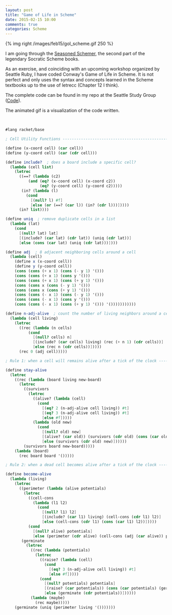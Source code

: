 ```yaml
---
layout: post
title: "Game of Life in Scheme"
date: 2015-02-15 10:00
comments: true
categories: Scheme
---
```


{% img right /images/feb15/gol_scheme.gif 250 %}

I am going through the [Seasoned Schemer](https://www.goodreads.com/book/show/475858.The_Seasoned_Schemer), the second part of the legendary Socratic Scheme books.

As an exercise, and coinciding with an upcoming workshop organized by Seattle Ruby, I have coded Conway's Game of Life in Scheme. It is not perfect and only uses the syntax and concepts learned in the Scheme textbooks up to the use of letrecc (Chapter 12 I think).

The complete code can be found in my repo at the Seattle Study Group ([Code](https://github.com/SeaRbSg/little-schemer/tree/master/sotoseattle/sandbox/game_of_life)).

The animated gif is a visualization of the code written.

<!--more-->
<br/>

```scheme
#lang racket/base

; Cell Utility Functions ------------------------------------------------------

(define (x-coord cell) (car cell))
(define (y-coord cell) (car (cdr cell)))

(define include?  ; does a board include a specific cell?
  (lambda (cell list)
    (letrec
      ((==? (lambda (c2)
          (and (eq? (x-coord cell) (x-coord c2))
               (eq? (y-coord cell) (y-coord c2)))))
       (in? (lambda (l)
         (cond
           [(null? l) #f]
           [else (or (==? (car l)) (in? (cdr l)))]))))
      (in? list))))

(define uniq  ; remove duplicate cells in a list
  (lambda (lat)
    (cond
      [(null? lat) lat]
      [(include? (car lat) (cdr lat)) (uniq (cdr lat))]
      [else (cons (car lat) (uniq (cdr lat)))])))

(define adj  ; 8 adjacent neighboring cells around a cell
  (lambda (cell)
    (define x (x-coord cell))
    (define y (y-coord cell))
    (cons (cons (+ x 1) (cons (- y 1) '()))
    (cons (cons (+ x 1) (cons y '()))
    (cons (cons (+ x 1) (cons (+ y 1) '()))
    (cons (cons x (cons (- y 1) '()))
    (cons (cons x (cons (+ y 1) '()))
    (cons (cons (- x 1) (cons (- y 1) '()))
    (cons (cons (- x 1) (cons y '()))
    (cons (cons (- x 1) (cons (+ y 1) '())) '()))))))))))

(define n-adj-alive  ; count the number of living neighbors around a cell
  (lambda (cell living)
    (letrec
      ((rec (lambda (n cells)
          (cond
            [(null? cells) n]
            [(include? (car cells) living) (rec (+ n 1) (cdr cells))]
            [else (rec n (cdr cells))]))))
      (rec 0 (adj cell)))))

; Rule 1: when a cell will remains alive after a tick of the clock ------------

(define stay-alive
  (letrec
    ((rec (lambda (board living new-board)
      (letrec
        ((survivors
          (letrec
            ((alive? (lambda (cell)
              (cond
                [(eq? 2 (n-adj-alive cell living)) #t]
                [(eq? 3 (n-adj-alive cell living)) #t]
                [else #f]))))
            (lambda (old new)
              (cond
                [(null? old) new]
                [(alive? (car old)) (survivors (cdr old) (cons (car old) new))]
                [else (survivors (cdr old) new)])))))
        (survivors board new-board)))))
    (lambda (board)
      (rec board board '()))))

; Rule 2: when a dead cell becomes alive after a tick of the clock ------------

(define become-alive
  (lambda (living)
    (letrec
      ((perimeter (lambda (alive potentials)
        (letrec
          ((cell-cons
            (lambda (l1 l2)
              (cond
                [(null? l1) l2]
                [(include? (car l1) living) (cell-cons (cdr l1) l2)]
                [else (cell-cons (cdr l1) (cons (car l1) l2))]))))
          (cond
            [(null? alive) potentials]
            [else (perimeter (cdr alive) (cell-cons (adj (car alive)) potentials))]))))
       (germinate
         (letrec
           ((rec (lambda (potentials)
             (letrec
               ((raise? (lambda (cell)
                 (cond
                   [(eq? 3 (n-adj-alive cell living)) #t]
                   [else #f]))))
               (cond
                 [(null? potentials) potentials]
                 [(raise? (car potentials)) (cons (car potentials) (germinate (cdr potentials)))]
                 [else (germinate (cdr potentials))])))))
           (lambda (maybe)
             (rec maybe)))))
    (germinate (uniq (perimeter living '()))))))
```

